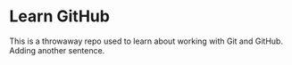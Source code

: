 # Learn GitHub

This is a throwaway repo used to learn about working with Git and GitHub.
Adding another sentence.

